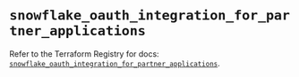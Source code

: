# `snowflake_oauth_integration_for_partner_applications`

Refer to the Terraform Registry for docs: [`snowflake_oauth_integration_for_partner_applications`](https://registry.terraform.io/providers/snowflakedb/snowflake/2.7.0/docs/resources/oauth_integration_for_partner_applications).
